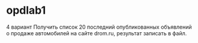 # opdlab1
4 вариант
Получить список 20 последний опубликованных объявлений о продаже автомобилей на сайте drom.ru, результат записать в файл.
